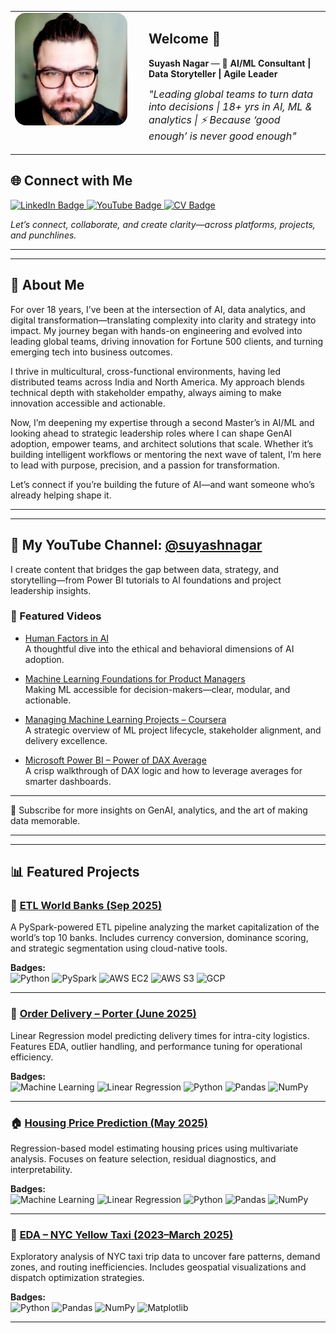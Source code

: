 <table>
  <tr>
    <td width="200" valign="top">
      <img src="https://github.com/SuyashNagarGT/SuyashNagar/blob/main/Suaysh_image.jpeg" alt="Suyash Nagar Profile Photo" width="180" style="border-radius:10%">
    </td>
    <td valign="top">
      <h2>Welcome 👋</h2>
      <p><strong>Suyash Nagar</strong> — 🚀 <strong>AI/ML Consultant | Data Storyteller | Agile Leader</strong><br> </p>
      <p style="margin-top: 10px; font-size: 16px;">
               <em>"Leading global teams to turn data into decisions | 18+ yrs in AI, ML & analytics | ⚡ Because ‘good enough’ is never good enough"</em>
      </p>
    </td>
  </tr>
</table>


## 🌐 Connect with Me

<p align="left">
  <a href="https://www.linkedin.com/in/suyashnagar" target="_blank">
    <img src="https://img.shields.io/badge/LinkedIn-0077B5?style=for-the-badge&logo=linkedin&logoColor=white" alt="LinkedIn Badge"/>
  </a>

  <a href="https://youtube.com/@suyashnagar?si=r0-jCio2BL5GF3J3" target="_blank">
    <img src="https://img.shields.io/badge/YouTube-FF0000?style=for-the-badge&logo=youtube&logoColor=white" alt="YouTube Badge"/>
  </a>

  <a href="https://github.com/SuyashNagarGT/SuyashNagar/blob/main/SuyashNagar7906655101.pdf" target="_blank">
    <img src="https://img.shields.io/badge/View%20CV-4B0082?style=for-the-badge&logo=read-the-docs&logoColor=white" alt="CV Badge"/>
  </a>
</p>

<p><em>Let’s connect, collaborate, and create clarity—across platforms, projects, and punchlines.</em></p>

---
---

## 🧠 About Me

For over 18 years, I’ve been at the intersection of AI, data analytics, and digital transformation—translating complexity into clarity and strategy into impact. My journey began with hands-on engineering and evolved into leading global teams, driving innovation for Fortune 500 clients, and turning emerging tech into business outcomes.

I thrive in multicultural, cross-functional environments, having led distributed teams across India and North America. My approach blends technical depth with stakeholder empathy, always aiming to make innovation accessible and actionable.

Now, I’m deepening my expertise through a second Master’s in AI/ML and looking ahead to strategic leadership roles where I can shape GenAI adoption, empower teams, and architect solutions that scale. Whether it’s building intelligent workflows or mentoring the next wave of talent, I’m here to lead with purpose, precision, and a passion for transformation.

Let’s connect if you’re building the future of AI—and want someone who’s already helping shape it.

---
---

## 🎥 My YouTube Channel: [@suyashnagar](https://www.youtube.com/@suyashnagar)

I create content that bridges the gap between data, strategy, and storytelling—from Power BI tutorials to AI foundations and project leadership insights.

### 🔹 Featured Videos

- [Human Factors in AI](https://www.youtube.com/watch?v=Om2OlDIiBl4)  
  A thoughtful dive into the ethical and behavioral dimensions of AI adoption.

- [Machine Learning Foundations for Product Managers](https://www.youtube.com/watch?v=4lhOR7MXT98)  
  Making ML accessible for decision-makers—clear, modular, and actionable.

- [Managing Machine Learning Projects – Coursera](https://www.youtube.com/watch?v=USiTd0Qw3Bw)  
  A strategic overview of ML project lifecycle, stakeholder alignment, and delivery excellence.

- [Microsoft Power BI – Power of DAX Average](https://www.youtube.com/watch?v=JeouI9Xfwng)  
  A crisp walkthrough of DAX logic and how to leverage averages for smarter dashboards.
---

📌 Subscribe for more insights on GenAI, analytics, and the art of making data memorable.

---
---

## 📊 Featured Projects

### 🏦 [ETL World Banks (Sep 2025)](https://github.com/SuyashNagarGT/ETL_Top10Bank_Analysis)
A PySpark-powered ETL pipeline analyzing the market capitalization of the world’s top 10 banks. Includes currency conversion, dominance scoring, and strategic segmentation using cloud-native tools.

**Badges:**  
![Python](https://img.shields.io/badge/Python-3776AB?style=flat&logo=python&logoColor=white)
![PySpark](https://img.shields.io/badge/PySpark-FDEE21?style=flat&logo=apache-spark&logoColor=black)
![AWS EC2](https://img.shields.io/badge/AWS%20EC2-FF9900?style=flat&logo=amazon-aws&logoColor=white)
![AWS S3](https://img.shields.io/badge/AWS%20S3-569A31?style=flat&logo=amazon-aws&logoColor=white)
![GCP](https://img.shields.io/badge/GCP-4285F4?style=flat&logo=google-cloud&logoColor=white)

---

### 🚚 [Order Delivery – Porter (June 2025)](https://github.com/SuyashNagarGT/LR_Delivery_Time_Prediction_SuyashNagar)
Linear Regression model predicting delivery times for intra-city logistics. Features EDA, outlier handling, and performance tuning for operational efficiency.

**Badges:**  
![Machine Learning](https://img.shields.io/badge/Machine%20Learning-009688?style=flat&logo=scikit-learn&logoColor=white)
![Linear Regression](https://img.shields.io/badge/Linear%20Regression-795548?style=flat)
![Python](https://img.shields.io/badge/Python-3776AB?style=flat&logo=python&logoColor=white)
![Pandas](https://img.shields.io/badge/Pandas-150458?style=flat&logo=pandas&logoColor=white)
![NumPy](https://img.shields.io/badge/NumPy-013243?style=flat&logo=numpy&logoColor=white)

---

### 🏠 [Housing Price Prediction (May 2025)](https://github.com/SuyashNagarGT/HousingPrice_Regression)
Regression-based model estimating housing prices using multivariate analysis. Focuses on feature selection, residual diagnostics, and interpretability.

**Badges:**  
![Machine Learning](https://img.shields.io/badge/Machine%20Learning-009688?style=flat&logo=scikit-learn&logoColor=white)
![Linear Regression](https://img.shields.io/badge/Linear%20Regression-795548?style=flat)
![Python](https://img.shields.io/badge/Python-3776AB?style=flat&logo=python&logoColor=white)
![Pandas](https://img.shields.io/badge/Pandas-150458?style=flat&logo=pandas&logoColor=white)
![NumPy](https://img.shields.io/badge/NumPy-013243?style=flat&logo=numpy&logoColor=white)

---

### 🚖 [EDA – NYC Yellow Taxi (2023–March 2025)](https://github.com/SuyashNagarGT/EDA_Optimising_NYC_Taxis_Suyash)
Exploratory analysis of NYC taxi trip data to uncover fare patterns, demand zones, and routing inefficiencies. Includes geospatial visualizations and dispatch optimization strategies.

**Badges:**  
![Python](https://img.shields.io/badge/Python-3776AB?style=flat&logo=python&logoColor=white)
![Pandas](https://img.shields.io/badge/Pandas-150458?style=flat&logo=pandas&logoColor=white)
![NumPy](https://img.shields.io/badge/NumPy-013243?style=flat&logo=numpy&logoColor=white)
![Matplotlib](https://img.shields.io/badge/Matplotlib-11557C?style=flat&logo=plotly&logoColor=white)

---

